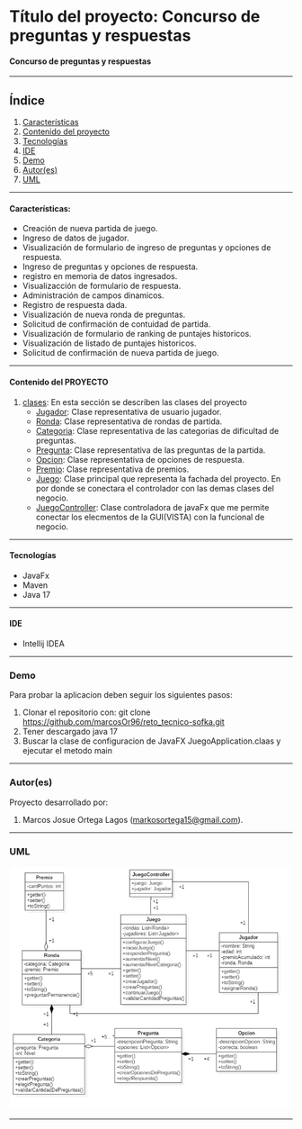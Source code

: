# Título del proyecto: Concurso de preguntas y respuestas

#### Concurso de preguntas y respuestas
***

## Índice
1. [Características](#Características)
2. [Contenido del proyecto](#contenido-del-proyecto)
3. [Tecnologías](#tecnologías)
4. [IDE](#ide)
5. [Demo](#demo)
6. [Autor(es)](#autores)
7. [UML](#UML)
***

#### Características:

- Creación de nueva partida de juego.
- Ingreso de datos de jugador.
- Visualización de formulario de ingreso de preguntas y opciones de respuesta.
- Ingreso de preguntas y opciones de respuesta.
- registro en memoria de datos ingresados.
- Visualizacción de formulario de respuesta.
- Administración de campos dinamicos.
- Registro de respuesta dada.
- Visualización de nueva ronda de preguntas.
- Solicitud de confirmación de contuidad de partida.
- Visualización de formulario de ranking de puntajes historicos.
- Visualización de listado de puntajes historicos.
- Solicitud de confirmación de nueva partida de juego.


***
#### Contenido del PROYECTO

1. [clases](): En esta sección se describen las clases del proyecto
    - [Jugador](): Clase representativa de usuario jugador.
    - [Ronda](): Clase representativa de rondas de partida.
    - [Categoria](): Clase representativa de las categorias de dificultad de preguntas.
    - [Pregunta](): Clase representativa de las preguntas de la partida.
    - [Opcion](): Clase representativa de opciones de respuesta.
    - [Premio](): Clase representativa de premios.
    - [Juego](): Clase principal que representa la fachada del proyecto. En por donde se conectara el controlador con las demas clases del negocio.
    - [JuegoController](): Clase controladora de javaFx que me permite conectar los elecmentos de la GUI(VISTA) con la funcional de negocio.
***

#### Tecnologías

- JavaFx
- Maven
- Java 17
***

#### IDE

- Intellij IDEA

***


### Demo

Para probar la aplicacion deben seguir los siguientes pasos:
1. Clonar el repositorio con:  git clone https://github.com/marcosOr96/reto_tecnico-sofka.git
2. Tener descargado java 17
3. Buscar la clase de configuracion de JavaFX JuegoApplication.claas y ejecutar el metodo main
***

### Autor(es)
Proyecto desarrollado por:

1. Marcos Josue Ortega Lagos (<markosortega15@gmail.com>).
***
### UML


![alt text](https://github.com/marcosOr96/reto_tecnico-sofka/blob/main/UML.png)
***
